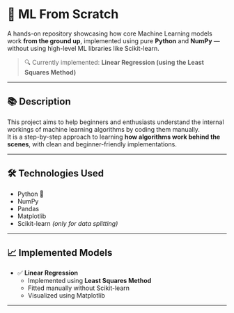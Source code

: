 # 🚀 ML From Scratch

A hands-on repository showcasing how core Machine Learning models work **from the ground up**, implemented using pure **Python** and **NumPy** — without using high-level ML libraries like Scikit-learn.

> 🔍 Currently implemented: **Linear Regression (using the Least Squares Method)**

---

## 📚 Description

This project aims to help beginners and enthusiasts understand the internal workings of machine learning algorithms by coding them manually.  
It is a step-by-step approach to learning **how algorithms work behind the scenes**, with clean and beginner-friendly implementations.

---

## 🛠 Technologies Used

- Python 🐍  
- NumPy  
- Pandas  
- Matplotlib  
- Scikit-learn *(only for data splitting)*

---

## 📈 Implemented Models

- ✅ **Linear Regression**
  - Implemented using **Least Squares Method**
  - Fitted manually without Scikit-learn
  - Visualized using Matplotlib

---
